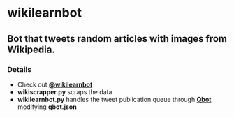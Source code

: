 # wikilearnbot

## Bot that tweets random articles with images from Wikipedia.

### Details

- Check out **[@wikilearnbot](https://twitter.com/wikilearnbot)**
- **wikiscrapper.py** scraps the data
- **wikilearnbot.py** handles the tweet publication queue through **[Qbot](https://github.com/alvivar/qbot)** modifying **qbot.json**
